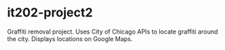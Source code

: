 # it202-project2

Graffiti removal project. Uses City of Chicago APIs to locate graffiti around the city. Displays locations on Google Maps.
